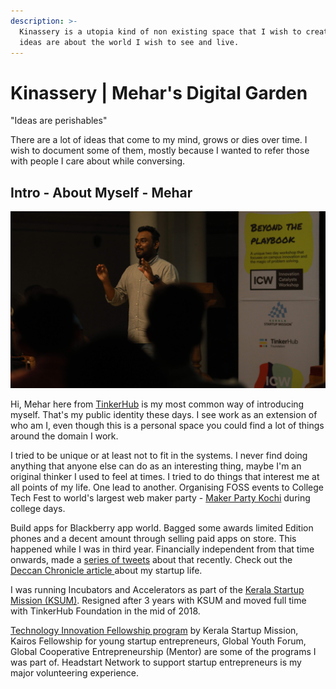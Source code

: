 ```yaml
---
description: >-
  Kinassery is a utopia kind of non existing space that I wish to create. These
  ideas are about the world I wish to see and live.
---
```


# Kinassery \| Mehar's Digital Garden

"Ideas are perishables"

There are a lot of ideas that come to my mind, grows or dies over time. I wish to document some of them, mostly because I wanted to refer those with people I care about while conversing.

## Intro - About Myself - Mehar

![](.gitbook/assets/081a9535.jpg)

Hi, Mehar here from [TinkerHub](http://tinkerhub.org) is my most common way of introducing myself. That's my public identity these days. I see work as an extension of who am I, even though this is a personal space you could find a lot of things around the domain I work.

I tried to be unique or at least not to fit in the systems. I never find doing anything that anyone else can do as an interesting thing, maybe I'm an original thinker I used to feel at times. I tried to do things that interest me at all points of my life. One lead to another. Organising FOSS events to College Tech Fest to world's largest web maker party - [Maker Party Kochi](https://medium.com/@meharmp/how-i-co-hosted-the-worlds-largest-web-maker-party-started-a-learning-culture-maker-party-9d12719c33be) during college days.

Build apps for Blackberry app world. Bagged some awards limited Edition phones and a decent amount through selling paid apps on store. This happened while I was in third year. Financially independent from that time onwards, made a [series of tweets](https://twitter.com/meharmp/status/1364046436346695680) about that recently. Check out the [Deccan Chronicle article ](https://www.deccanchronicle.com/141216/nation-current-affairs/article/kozhikode-youth-develops-secure-browser-app-blackberry)about my startup life. 

I was running Incubators and Accelerators as part of the [Kerala Startup Mission \(KSUM\)](https://startupmission.kerala.gov.in/). Resigned after 3 years with KSUM and moved full time with TinkerHub Foundation in the mid of 2018.

[Technology Innovation Fellowship program](https://meharmp.medium.com/paid-to-dream-my-journey-as-a-fellow-of-kerala-startup-mission-152f60edfcd6) by Kerala Startup Mission, Kairos Fellowship for young startup entrepreneurs, Global Youth Forum, Global Cooperative Entrepreneurship \(Mentor\) are some of the programs I was part of. Headstart Network to support startup entrepreneurs is my major volunteering experience.



